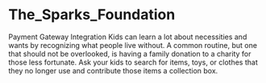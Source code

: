 # The_Sparks_Foundation
Payment Gateway Integration
Kids can learn a lot about necessities and wants by recognizing what people live without. A common routine, but one that should not be overlooked, is having a family donation to a charity for those less fortunate. Ask your kids to search for items, toys, or clothes that they no longer use and contribute those items a collection box.
